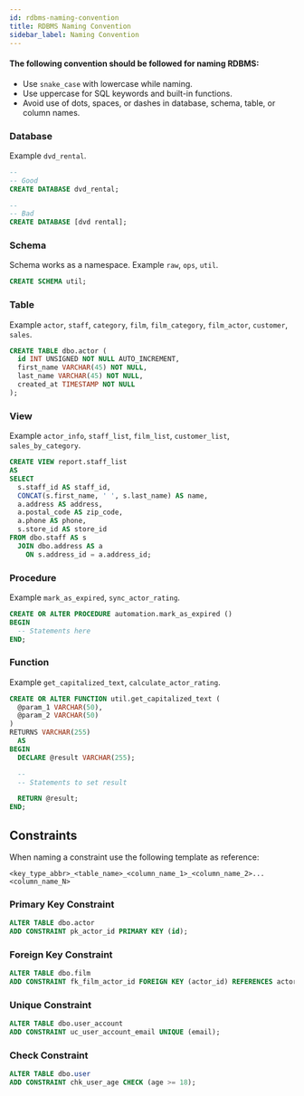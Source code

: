 ```yaml
---
id: rdbms-naming-convention
title: RDBMS Naming Convention
sidebar_label: Naming Convention
---
```


#### The following convention should be followed for naming RDBMS:

* Use `snake_case` with lowercase while naming.
* Use uppercase for SQL keywords and built-in functions.
* Avoid use of dots, spaces, or dashes in database, schema, table, or column names.

### Database

Example `dvd_rental`.

```sql
--
-- Good
CREATE DATABASE dvd_rental;

--
-- Bad
CREATE DATABASE [dvd rental];
```

### Schema

Schema works as a namespace. Example `raw`, `ops`, `util`.

```sql
CREATE SCHEMA util;
```

### Table

Example `actor`, `staff`, `category`, `film`, `film_category`, `film_actor`, `customer`, `sales`.

```sql
CREATE TABLE dbo.actor (
  id INT UNSIGNED NOT NULL AUTO_INCREMENT,
  first_name VARCHAR(45) NOT NULL,
  last_name VARCHAR(45) NOT NULL,
  created_at TIMESTAMP NOT NULL
);
```

### View

Example `actor_info`, `staff_list`, `film_list`, `customer_list`, `sales_by_category`.

```sql
CREATE VIEW report.staff_list
AS
SELECT
  s.staff_id AS staff_id,
  CONCAT(s.first_name, ' ', s.last_name) AS name,
  a.address AS address,
  a.postal_code AS zip_code,
  a.phone AS phone,
  s.store_id AS store_id
FROM dbo.staff AS s
  JOIN dbo.address AS a
    ON s.address_id = a.address_id;
```

### Procedure

Example `mark_as_expired`, `sync_actor_rating`.

```sql
CREATE OR ALTER PROCEDURE automation.mark_as_expired ()
BEGIN
  -- Statements here
END;
```


### Function

Example `get_capitalized_text`, `calculate_actor_rating`.

```sql
CREATE OR ALTER FUNCTION util.get_capitalized_text (
  @param_1 VARCHAR(50),
  @param_2 VARCHAR(50)
)
RETURNS VARCHAR(255)
  AS
BEGIN
  DECLARE @result VARCHAR(255);

  --
  -- Statements to set result

  RETURN @result;
END;
```

## Constraints

When naming a constraint use the following template as reference:

```
<key_type_abbr>_<table_name>_<column_name_1>_<column_name_2>...<column_name_N>
```

### Primary Key Constraint

```sql
ALTER TABLE dbo.actor
ADD CONSTRAINT pk_actor_id PRIMARY KEY (id);
```

### Foreign Key Constraint

```sql
ALTER TABLE dbo.film
ADD CONSTRAINT fk_film_actor_id FOREIGN KEY (actor_id) REFERENCES actor(id);
```

### Unique Constraint

```sql
ALTER TABLE dbo.user_account
ADD CONSTRAINT uc_user_account_email UNIQUE (email);
```

### Check Constraint

```sql
ALTER TABLE dbo.user
ADD CONSTRAINT chk_user_age CHECK (age >= 18);
```
